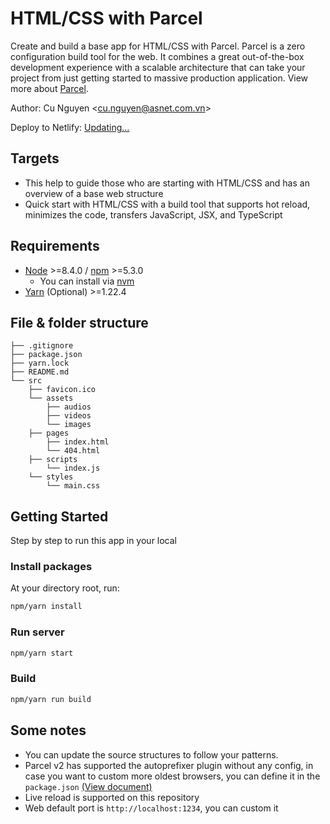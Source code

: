 # HTML/CSS with Parcel

Create and build a base app for HTML/CSS with Parcel. Parcel is a zero configuration build tool for the web. It combines a great out-of-the-box development experience with a scalable architecture that can take your project from just getting started to massive production application. View more about [Parcel](https://parceljs.org/).

Author: Cu Nguyen &lt;[cu.nguyen@asnet.com.vn](cu.nguyen@asnet.com.vn)&gt;

Deploy to Netlify: [Updating...]()

## Targets

- This help to guide those who are starting with HTML/CSS and has an overview of a base web structure
- Quick start with HTML/CSS with a build tool that supports hot reload, minimizes the code, transfers JavaScript, JSX, and TypeScript

## Requirements

- [Node](https://nodejs.org/en/) &gt;=8.4.0 / [npm](https://www.npmjs.com/) &gt;=5.3.0
  - You can install via [nvm](https://github.com/creationix/nvm)
- [Yarn](https://classic.yarnpkg.com) (Optional) &gt;=1.22.4

## File & folder structure

```
├── .gitignore
├── package.json
├── yarn.lock
├── README.md
└── src
    ├── favicon.ico
    └── assets
        ├── audios
        ├── videos
        └── images
    ├── pages
        ├── index.html
        └── 404.html
    ├── scripts
        └── index.js
    └── styles
        └── main.css
```

## Getting Started

Step by step to run this app in your local

### Install packages

At your directory root, run:

```bash
npm/yarn install
```

### Run server

```bash
npm/yarn start
```

### Build

```bash
npm/yarn run build
```

## Some notes

- You can update the source structures to follow your patterns.
- Parcel v2 has supported the autoprefixer plugin without any config, in case you want to custom more oldest browsers, you can define it in the `package.json` [(View document)](https://parceljs.org/features/targets/#package.json%23browserslist)
- Live reload is supported on this repository
- Web default port is `http://localhost:1234`, you can custom it
